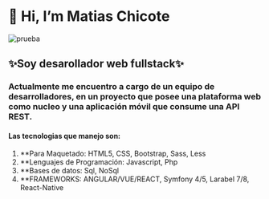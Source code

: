 
# 👋 Hi, I’m Matias Chicote
![prueba](https://avatars.githubusercontent.com/u/45741883?s=400&v=4)



## ✨Soy desarollador web fullstack✨
### Actualmente me encuentro a cargo de un equipo de desarrolladores, en un proyecto que posee una plataforma web como nucleo y una aplicación móvil que consume una API REST.
#### Las tecnologias que manejo son:

1. **Para Maquetado: HTML5, CSS, Bootstrap, Sass, Less
2. **Lenguajes de Programación: Javascript, Php
3. **Bases de datos: Sql, NoSql
4. **FRAMEWORKS: ANGULAR/VUE/REACT, Symfony 4/5, Larabel 7/8, React-Native
